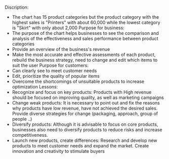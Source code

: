 Discription: 
- The chart has 15 product categories but the product category with the highest sales is "Printers" with about 60,000 while the lowest category is "Skirt" with only about 2,000
Purpose for business:
- The purpose of the chart helps businesses to see the comparison and analysis of the effectiveness and sales performance between product categories
- Provide an overview of the business's revenue
- Make the most accurate and effective assessments of each product, rebuild the business strategy, need to change and edit which items to suit the user
Purpose for customers:
- Can clearly see to meet customer needs
- Edit, prioritize the quality of popular items
- Overcome the shortcomings of unsuitable products to increase optimization
Lessons:
- Recognize and focus on key products: Products with High revenue should be focused on improving quality, as well as marketing campaigns
- Change weak products: It is necessary to point out and fix the reasons why products have low revenue, have not achieved the desired sales. Provide diverse strategies for change (packaging, approach, group of people ..)
- Diversify products: Although it is advisable to focus on core products, businesses also need to diversify products to reduce risks and increase competitiveness.
- Launch new products, create differences: Research and develop new products to meet customer needs and expand the market. Create innovation and creativity to stimulate buyers
